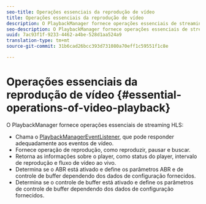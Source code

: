 ```yaml
---
seo-title: Operações essenciais da reprodução de vídeo
title: Operações essenciais da reprodução de vídeo
description: O PlaybackManager fornece operações essenciais de streaming de HLS
seo-description: O PlaybackManager fornece operações essenciais de streaming de HLS
uuid: 7ac93f1f-9233-4462-a4be-528d1aa524a9
translation-type: tm+mt
source-git-commit: 31b6cad26bcc393d731080a70eff1c59551f1c8e

---
```



# Operações essenciais da reprodução de vídeo {#essential-operations-of-video-playback}

O PlaybackManager fornece operações essenciais de streaming HLS:

* Chama o [PlaybackManagerEventListener](https://help.adobe.com/en_US/primetime/api/reference_implementation/android/javadoc/com/adobe/primetime/reference/manager/PlaybackManager.PlaybackManagerEventListener.html), que pode responder adequadamente aos eventos de vídeo.
* Fornece operação de reprodução, como reproduzir, pausar e buscar.
* Retorna as informações sobre o player, como status do player, intervalo de reprodução e fluxo de vídeo ao vivo.
* Determina se o ABR está ativado e define os parâmetros ABR e de controle de buffer dependendo dos dados de configuração fornecidos.
* Determina se o controle de buffer está ativado e define os parâmetros de controle de buffer dependendo dos dados de configuração fornecidos.